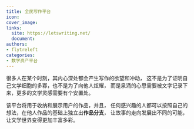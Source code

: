 ```yaml
---
title: 全民写作平台
icon:
cover_image:
links:
  site: https://letswriting.net/
  document:
authors:
- flytreleft
categories:
- 数字资产平台
---
```


很多人在某个时刻，其内心深处都会产生写作的欲望和冲动，
这不是为了证明自己文学细胞的多寡，也不是为了向他人炫耀，
而是泉涌的心思需要被文字记录下来，更多的文学灵感需要有个安置处。

该平台将用于收纳和展示用户的作品，并且，
任何感兴趣的人都可以按照自己的想法，在他人作品的基础上独立出**作品分支**，
让故事的走向发展出不同的可能，让文学世界变得更加丰富多彩。
<!-- more -->
